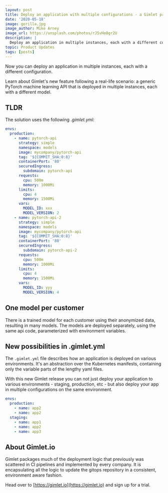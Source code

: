 ```yaml
---
layout: post
title: Deploy an application with multiple configurations - a Gimlet product update
date: '2020-05-18'
image: gorilla.jpg
image_author: Mike Arney
image_url: https://unsplash.com/photos/rJ5vHo8gr2U
description: |
  Deploy an application in multiple instances, each with a different configuration. Learn about Gimlet's new feature following a real-life scenario: a generic PyTorch machine learning API that is deployed in multiple instances, each with a different model.
topic: Product Updates
tags: [posts]
---
```


Now you can deploy an application in multiple instances, each with a different configuration.

Learn about Gimlet's new feature following a real-life scenario: a generic PyTorch machine learning API that is deployed in multiple instances, each with a different model.

## TLDR

The solution uses the following _.gimlet.yml_:

```yaml
envs:
  production:
    - name: pytorch-api
      strategy: simple
      namespace: models
      image: mycompany/pytorch-api
      tag: '${COMMIT_SHA:0:8}'
      containerPort: '80'
      securedIngress:
        subdomain: pytorch-api
      requests:
        cpu: 500m
        memory: 1000Mi
      limits:
        cpu: 4
        memory: 1500Mi
      vars:
        MODEL_ID: xxx
        MODEL_VERSION: 2
    - name: pytorch-api-2
      strategy: simple
      namespace: models
      image: mycompany/pytorch-api
      tag: '${COMMIT_SHA:0:8}'
      containerPort: '80'
      securedIngress:
        subdomain: pytorch-api-2
      requests:
        cpu: 500m
        memory: 1000Mi
      limits:
        cpu: 4
        memory: 1500Mi
      vars:
        MODEL_ID: yyy
        MODEL_VERSION: 4
```

## One model per customer

There is a trained model for each customer using their anonymized data, resulting in many models.
The models are deployed separately, using the same api code, parameterized with environment variables.

## New possibilities in .gimlet.yml

The `.gimlet.yml` file describes how an application is deployed on various environments.
It's an abstraction over the Kubernetes manifests, containing only the variable parts of the lengthy yaml files.

With this new Gimlet release you can not just deploy your application to various environments - staging, production, etc -
but also deploy your app in multiple configurations on the same environment.

```yaml
envs:
  production:
    - name: app2
    - name: app2
  staging:
    - name: app1
    - name: app2
    - name: app3
```

## About Gimlet.io

Gimlet packages much of the deployment logic that previously was scattered in CI pipelines and implemented by every company.
It is encapsulating all the logic to update the gitops repository in a consistent, environment aware fashion.

Head over to [https://gimlet.io](https://gimlet.io) and sign up for a trial.
